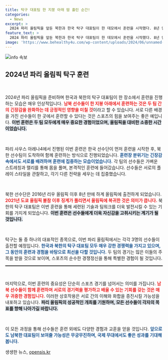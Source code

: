 ```yaml
---
title: 탁구 대표팀 한 지붕 아래 땀 흘린 순간!
categories:
  - News
excerpt: >
  2024 파리 올림픽을 앞둔 북한과 한국 탁구 대표팀이 한 데모에서 훈련을 시작했다. 8년 만의 올림픽 복귀를 맞이한 북한 선수들이 한국 선수들을 향한 시선 속에서도 훈련에 집중하는 모습이 포착됐다.
feature_text: >
  2024 파리 올림픽을 앞둔 북한과 한국 탁구 대표팀이 한 데모에서 훈련을 시작했다. 8년 만의 올림픽 복귀를 맞이한 북한 선수들이 한국 선수들을 향한 시선 속에서도 훈련에 집중하는 모습이 포착됐다.
image: 'https://www.behealthy4u.com/wp-content/uploads/2024/06/unnamed-file.png'
---
```


<p><img src="https://www.behealthy4u.com/wp-content/uploads/2024/06/unnamed-file.png" alt="info 속보" /></p>

<h2 data-ke-size="size26">2024년 파리 올림픽 탁구 훈련</h2>

<p data-ke-size="size16">&nbsp;</p>

<p>2024년 파리 올림픽을 준비하며 한국과 북한의 탁구 대표팀이 한 장소에서 훈련을 진행하는 모습은 매우 인상적입니다. <b><span style="color: #ee2323;">남북 선수들이 한 지붕 아래에서 훈련하는 것은 두 팀 간의 긴장감을 완화하는 데 긍정적인 영향을 미칠 것</span></b>이라고 할 수 있습니다. 서로 다른 배경을 가진 선수들이 한 곳에서 훈련할 수 있다는 것은 스포츠의 힘을 보여주는 좋은 예입니다. <b><span style="background-color: #21538527;">이번 훈련은 두 팀 모두에게 매우 중요한 경험이었으며, 올림픽을 대비한 소중한 시간이었습니다.</span></b> </p>

<p data-ke-size="size16">&nbsp;</p>

<p>파리 사우스 아레나4에서 진행된 이번 훈련은 한국 선수단이 먼저 훈련을 시작한 후, 북한 선수팀이 도착하여 함께 훈련하는 방식으로 진행되었습니다. <b><span style="color: #1a5490;">훈련장 분위기는 긴장감 속에서도 서로를 배려하며 훈련에 집중하는 모습이었습니다.</span></b> 각 팀의 선수들은 가벼운 스트레칭과 랠리를 통해 몸을 풀며, 본격적인 훈련에 들어갔습니다. 선수들은 서로의 플레이 스타일을 관찰하고, 각기 다른 전략을 세우는 데 집중했습니다.</p>

<p data-ke-size="size16">&nbsp;</p>

<p>북한 선수단은 2016년 리우 올림픽 이후 8년 만에 하계 올림픽에 출전하게 되었습니다. <b><span style="color: #ee2323;">2021년 도쿄 올림픽 불참 이후 징계가 풀리면서 올림픽에 복귀한 것은 의미가 큽니다.</span></b> 북한의 탁구 대표팀은 이번 훈련을 통해 세련된 기술과 팀워크를 더욱 발전시킬 수 있는 기회를 가지게 되었습니다. <b><span style="background-color: #21538527;">이번 훈련은 선수들에게 더욱 자신감을 고취시키는 계기가 될 것입니다.</span></b></p>

<p data-ke-size="size16">&nbsp;</p>

<p>탁구는 둘 중 하나의 대표적인 종목으로, 이번 파리 올림픽에서는 각각 3명의 선수들이 출전할 예정입니다. <b><span style="color: #1a5490;">한국과 북한의 탁구 대표팀 모두 매우 강한 경쟁력을 가지고 있으며, 그 동안의 훈련과 경험을 바탕으로 최선을 다할 것입니다.</span></b> 두 팀의 경기는 많은 이들의 주목을 받을 것으로 보이며, 스포츠의 순수한 경쟁정신을 통해 특별한 경험이 될 것입니다.</p>

<hr style="height:2px; background-color:#000; border:none;" />

<p data-ke-size="size16">&nbsp;</p>

<p>마지막으로, 이번 훈련의 중요성은 단순히 스포츠 경기를 넘어서는 의미를 가집니다. <b><span style="color: #ee2323;">남북 선수들이 함께 훈련하며 서로의 경기력을 평가하고 배울 수 있는 기회를 갖는 것은 매우 귀중한 경험입니다.</span></b> 이러한 상호작용은 서로 간의 이해와 화합을 증진시킬 가능성을 내포하고 있습니다. <b><span style="background-color: #21538527;">파리 올림픽의 성공적인 개최를 기원하며, 모든 선수들이 각자의 목표를 향해 나아가길 바랍니다.</span></b> </p>

<p data-ke-size="size16">&nbsp;</p>

<p>이 모든 과정을 통해 선수들은 훈련 외에도 다양한 경험과 교훈을 얻을 것입니다. <b><span style="color: #1a5490;">앞으로도 남북한 대표팀이 보여줄 가능성은 무궁무진하며, 국제 무대에서도 좋은 성과를 기대해 봅니다.</span></b></p>
생생한 뉴스, <a href="https://opensis.kr" rel="dofollow">opensis.kr</a>


